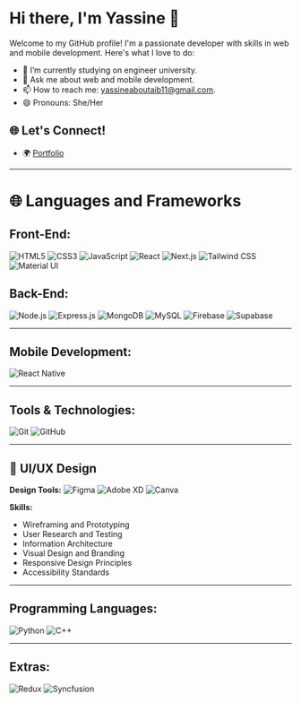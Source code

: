 # Hi there, I'm Yassine 👋

Welcome to my GitHub profile! I'm a passionate developer with skills in web and mobile development. Here's what I love to do:

- 🔭 I’m currently studying on engineer university.
- 💬 Ask me about web and mobile development.
- 📫 How to reach me: yassineaboutaib11@gmail.com.
- 😄 Pronouns: She/Her

## 🌐 Let's Connect!
- 🌍 [Portfolio](https://ioi_yassine.com)
---

# 🌐 Languages and Frameworks

## Front-End:
![HTML5](https://img.shields.io/badge/-HTML5-E34F26?style=flat-square&logo=html5&logoColor=white)
![CSS3](https://img.shields.io/badge/-CSS3-1572B6?style=flat-square&logo=css3&logoColor=white)
![JavaScript](https://img.shields.io/badge/-JavaScript-F7DF1E?style=flat-square&logo=javascript&logoColor=black)
![React](https://img.shields.io/badge/-React-61DAFB?style=flat-square&logo=react&logoColor=black)
![Next.js](https://img.shields.io/badge/-Next.js-000000?style=flat-square&logo=next.js&logoColor=white)
![Tailwind CSS](https://img.shields.io/badge/-Tailwind%20CSS-38B2AC?style=flat-square&logo=tailwind-css&logoColor=white)
![Material UI](https://img.shields.io/badge/-Material%20UI-0081CB?style=flat-square&logo=material-ui&logoColor=white)

## Back-End:
![Node.js](https://img.shields.io/badge/-Node.js-339933?style=flat-square&logo=node.js&logoColor=white)
![Express.js](https://img.shields.io/badge/-Express.js-000000?style=flat-square&logo=express&logoColor=white)
![MongoDB](https://img.shields.io/badge/-MongoDB-47A248?style=flat-square&logo=mongodb&logoColor=white)
![MySQL](https://img.shields.io/badge/-MySQL-4479A1?style=flat-square&logo=mysql&logoColor=white)
![Firebase](https://img.shields.io/badge/-Firebase-FFCA28?style=flat-square&logo=firebase&logoColor=black)
![Supabase](https://img.shields.io/badge/-Supabase-3ECF8E?style=flat-square&logo=supabase&logoColor=white)

---

## Mobile Development:
![React Native](https://img.shields.io/badge/-React%20Native-61DAFB?style=flat-square&logo=react&logoColor=black)

---

## Tools & Technologies:
![Git](https://img.shields.io/badge/-Git-F05032?style=flat-square&logo=git&logoColor=white)
![GitHub](https://img.shields.io/badge/-GitHub-181717?style=flat-square&logo=github&logoColor=white)

---

## 🎨 UI/UX Design

**Design Tools:**
![Figma](https://img.shields.io/badge/-Figma-F24E1E?style=flat-square&logo=figma&logoColor=white)
![Adobe XD](https://img.shields.io/badge/-Adobe%20XD-FF61F6?style=flat-square&logo=adobe-xd&logoColor=white)
![Canva](https://img.shields.io/badge/-Canva-00C4CC?style=flat-square&logo=canva&logoColor=white)

**Skills:**
- Wireframing and Prototyping
- User Research and Testing
- Information Architecture
- Visual Design and Branding
- Responsive Design Principles
- Accessibility Standards

---

## Programming Languages:
![Python](https://img.shields.io/badge/-Python-3776AB?style=flat-square&logo=python&logoColor=white)
![C++](https://img.shields.io/badge/-C++-00599C?style=flat-square&logo=c%2B%2B&logoColor=white)

---

## Extras:
![Redux](https://img.shields.io/badge/-Redux-764ABC?style=flat-square&logo=redux&logoColor=white)
![Syncfusion](https://img.shields.io/badge/-Syncfusion-7A4DBE?style=flat-square&logo=syncfusion&logoColor=white)
